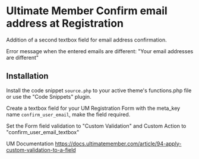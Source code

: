 # Ultimate Member Confirm email address at Registration
Addition of a second textbox field for email address confirmation.

Error message when the entered emails are different: "Your email addresses are different"

## Installation ##
Install the code snippet <code>source.php</code> to your active theme's functions.php file or use the "Code Snippets" plugin.

Create a textbox field for your UM Registration Form with the meta_key name <code>confirm_user_email</code>, make the field required. 

Set the Form field validation to "Custom Validation" and Custom Action to "confirm_user_email_textbox"

UM Documentation https://docs.ultimatemember.com/article/94-apply-custom-validation-to-a-field
